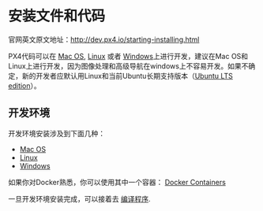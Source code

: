 # 安装文件和代码

官网英文原文地址：http://dev.px4.io/starting-installing.html

PX4代码可以在 [Mac OS](../1_Getting-Started/macos.md), [Linux](../1_Getting-Started/linux.md) 或者 [Windows](../1_Getting-Started/windows.md)上进行开发，建议在Mac OS和Linux上进行开发，因为图像处理和高级导航在windows上不容易开发。如果不确定，新的开发者应默认用Linux和当前Ubuntu长期支持版本（[Ubuntu LTS edition](https://wiki.ubuntu.com/LTS)）。

## 开发环境

开发环境安装涉及到下面几种：

* [Mac OS](../1_Getting-Started/macos.md)
* [Linux](../1_Getting-Started/linux.md)
* [Windows](1_Getting-Started/windows.md)

如果你对Docker熟悉，你可以使用其中一个容器： [Docker Containers](../14_Testing-and-CI/advanced-docker.md)

一旦开发环境安装完成，可以接着去 [编译程序](../1_Getting-Started/building_the_code.md).

